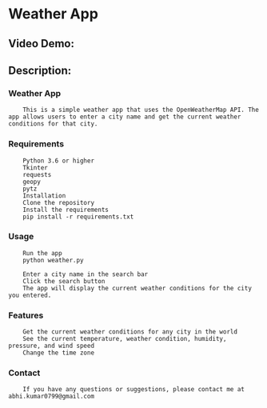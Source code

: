 # Weather App
## Video Demo:  <URL HERE>
## Description:

### Weather App
        This is a simple weather app that uses the OpenWeatherMap API. The app allows users to enter a city name and get the current weather conditions for that city.

### Requirements
        Python 3.6 or higher
        Tkinter
        requests
        geopy
        pytz
        Installation
        Clone the repository
        Install the requirements
        pip install -r requirements.txt

### Usage
        Run the app
        python weather.py

        Enter a city name in the search bar
        Click the search button
        The app will display the current weather conditions for the city you entered.

### Features
        Get the current weather conditions for any city in the world
        See the current temperature, weather condition, humidity, pressure, and wind speed
        Change the time zone
### Contact
        If you have any questions or suggestions, please contact me at abhi.kumar0799@gmail.com
